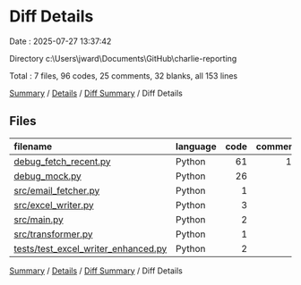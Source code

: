 # Diff Details

Date : 2025-07-27 13:37:42

Directory c:\\Users\\jward\\Documents\\GitHub\\charlie-reporting

Total : 7 files,  96 codes, 25 comments, 32 blanks, all 153 lines

[Summary](results.md) / [Details](details.md) / [Diff Summary](diff.md) / Diff Details

## Files
| filename | language | code | comment | blank | total |
| :--- | :--- | ---: | ---: | ---: | ---: |
| [debug\_fetch\_recent.py](/debug_fetch_recent.py) | Python | 61 | 12 | 19 | 92 |
| [debug\_mock.py](/debug_mock.py) | Python | 26 | 3 | 8 | 37 |
| [src/email\_fetcher.py](/src/email_fetcher.py) | Python | 1 | 1 | 0 | 2 |
| [src/excel\_writer.py](/src/excel_writer.py) | Python | 3 | 5 | 4 | 12 |
| [src/main.py](/src/main.py) | Python | 2 | 1 | 0 | 3 |
| [src/transformer.py](/src/transformer.py) | Python | 1 | 2 | 0 | 3 |
| [tests/test\_excel\_writer\_enhanced.py](/tests/test_excel_writer_enhanced.py) | Python | 2 | 1 | 1 | 4 |

[Summary](results.md) / [Details](details.md) / [Diff Summary](diff.md) / Diff Details